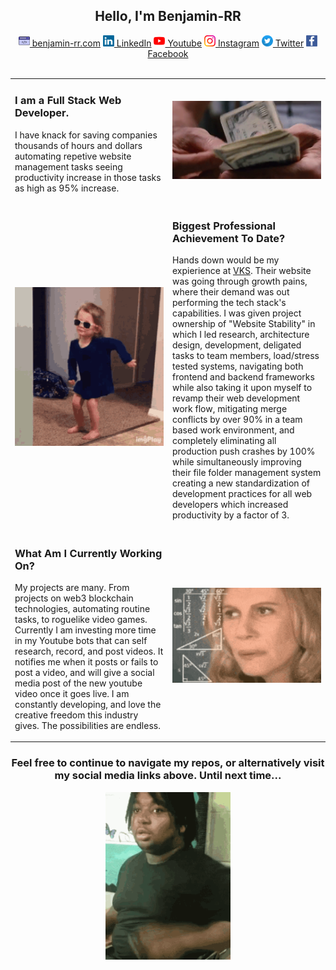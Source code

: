 <main>
    <section align="center" >
    <h1>Hello, I'm Benjamin-RR</h1>
        <div>
        <a href="https://benjamin-rr.com/" target="_blank"><img src="./public/media/web.png" alt="web icon" width="18"> benjamin-rr.com</a> 
        <a href="https://www.linkedin.com/in/benjaminrobertrussell/" target="_blank"><img src="./public/media/linkedin.png" alt="web icon" width="18"> LinkedIn</a> 
        <a href="https://www.youtube.com/@benjaminrr128" target="_blank"><img src="./public/media/youtube.png" alt="web icon" width="18"> Youtube</a> 
        <a href="https://www.instagram.com/benjamin_r_r/" target="_blank"><img src="./public/media/instagram.png" alt="web icon" width="18"> Instagram</a>
        <a href="https://twitter.com/TheWowDeveloper" target="_blank"><img src="./public/media/twitter.png" alt="web icon" width="18"> Twitter</a>
        <a href="https://www.facebook.com/BenjaminRR/" target="_blank"><img src="./public/media/facebook.png" alt="web icon" width="18"> Facebook</a>
        </div>
    </section>
    <br/>
<table width="100%">
    <tr>
        <td width="50%" >
            <h3>
                I am a Full Stack Web Developer. 
            </h3>
            <p>
                I have knack for saving companies thousands of hours and dollars automating repetive website management tasks seeing productivity increase in those tasks as high as 95% increase.
            </p>
        </td>
        <td width="50%" align="center">
            <img src="./public/media/money.gif" width="300px" />
        </td>
    </tr>
    <tr>
        <td width="50%" align="center">
            <img src="./public/media/success.gif" width="300px" />
        </td>
        <td>
            <h3>
                Biggest Professional Achievement To Date?
            </h3>
            <p>
                Hands down would be my expierience at <a href="https://vksapp.com" target="_blank">VKS</a>. Their website was going through growth pains, where their demand was out performing the tech stack's capabilities. I was given project ownership of "Website Stability" in which I led research, architecture design, development, deligated tasks to team members, load/stress tested systems, navigating both frontend and backend frameworks while also taking it upon myself to revamp their web development work flow, mitigating merge conflicts by over 90% in a team based work environment, and completely eliminating all production push crashes by 100% while simultaneously improving their file folder management system creating a new standardization of development practices for all web developers which increased productivity by a factor of 3.
            </p>
        </td>
    </tr>
    <tr>
        <td>
            <h3>
                What Am I Currently Working On?
            </h3>
            <p>
                My projects are many. From projects on web3 blockchain technologies, automating routine tasks, to roguelike video games. Currently I am investing more time in my Youtube bots that can self research, record, and post videos. It notifies me when it posts or fails to post a video, and will give a social media post of the new youtube video once it goes live. I am constantly developing, and love the creative freedom this industry gives. The possibilities are endless.
            </p>
        </td>
        <td width="50%" align="center">
            <img src="./public/media/calculate.gif" width="300px" />
        </td>
    </tr>
</table>
<div width="100%" align="center">
    <h3>
        Feel free to continue to navigate my repos, or alternatively visit my social media links above. Until next time...
    </h3>
    <img src="./public/media/disappear.gif" width="200px" />
</div>
</main>